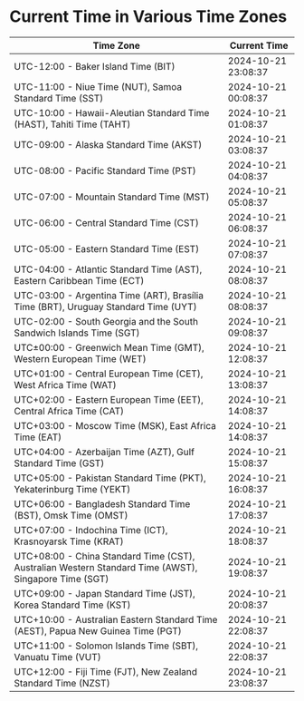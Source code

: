 # Current Time in Various Time Zones

| Time Zone | Current Time |
|-----------|--------------|
| UTC-12:00 - Baker Island Time (BIT) | 2024-10-21 23:08:37 |
| UTC-11:00 - Niue Time (NUT), Samoa Standard Time (SST) | 2024-10-21 00:08:37 |
| UTC-10:00 - Hawaii-Aleutian Standard Time (HAST), Tahiti Time (TAHT) | 2024-10-21 01:08:37 |
| UTC-09:00 - Alaska Standard Time (AKST) | 2024-10-21 03:08:37 |
| UTC-08:00 - Pacific Standard Time (PST) | 2024-10-21 04:08:37 |
| UTC-07:00 - Mountain Standard Time (MST) | 2024-10-21 05:08:37 |
| UTC-06:00 - Central Standard Time (CST) | 2024-10-21 06:08:37 |
| UTC-05:00 - Eastern Standard Time (EST) | 2024-10-21 07:08:37 |
| UTC-04:00 - Atlantic Standard Time (AST), Eastern Caribbean Time (ECT) | 2024-10-21 08:08:37 |
| UTC-03:00 - Argentina Time (ART), Brasília Time (BRT), Uruguay Standard Time (UYT) | 2024-10-21 08:08:37 |
| UTC-02:00 - South Georgia and the South Sandwich Islands Time (SGT) | 2024-10-21 09:08:37 |
| UTC±00:00 - Greenwich Mean Time (GMT), Western European Time (WET) | 2024-10-21 12:08:37 |
| UTC+01:00 - Central European Time (CET), West Africa Time (WAT) | 2024-10-21 13:08:37 |
| UTC+02:00 - Eastern European Time (EET), Central Africa Time (CAT) | 2024-10-21 14:08:37 |
| UTC+03:00 - Moscow Time (MSK), East Africa Time (EAT) | 2024-10-21 14:08:37 |
| UTC+04:00 - Azerbaijan Time (AZT), Gulf Standard Time (GST) | 2024-10-21 15:08:37 |
| UTC+05:00 - Pakistan Standard Time (PKT), Yekaterinburg Time (YEKT) | 2024-10-21 16:08:37 |
| UTC+06:00 - Bangladesh Standard Time (BST), Omsk Time (OMST) | 2024-10-21 17:08:37 |
| UTC+07:00 - Indochina Time (ICT), Krasnoyarsk Time (KRAT) | 2024-10-21 18:08:37 |
| UTC+08:00 - China Standard Time (CST), Australian Western Standard Time (AWST), Singapore Time (SGT) | 2024-10-21 19:08:37 |
| UTC+09:00 - Japan Standard Time (JST), Korea Standard Time (KST) | 2024-10-21 20:08:37 |
| UTC+10:00 - Australian Eastern Standard Time (AEST), Papua New Guinea Time (PGT) | 2024-10-21 22:08:37 |
| UTC+11:00 - Solomon Islands Time (SBT), Vanuatu Time (VUT) | 2024-10-21 22:08:37 |
| UTC+12:00 - Fiji Time (FJT), New Zealand Standard Time (NZST) | 2024-10-21 23:08:37 |
